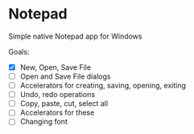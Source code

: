 # Notepad

Simple native Notepad app for Windows

Goals:

- [x] New, Open, Save File
- [ ] Open and Save File dialogs
- [ ] Accelerators for creating, saving, opening, exiting
- [ ] Undo, redo operations
- [ ] Copy, paste, cut, select all
- [ ] Accelerators for these
- [ ] Changing font